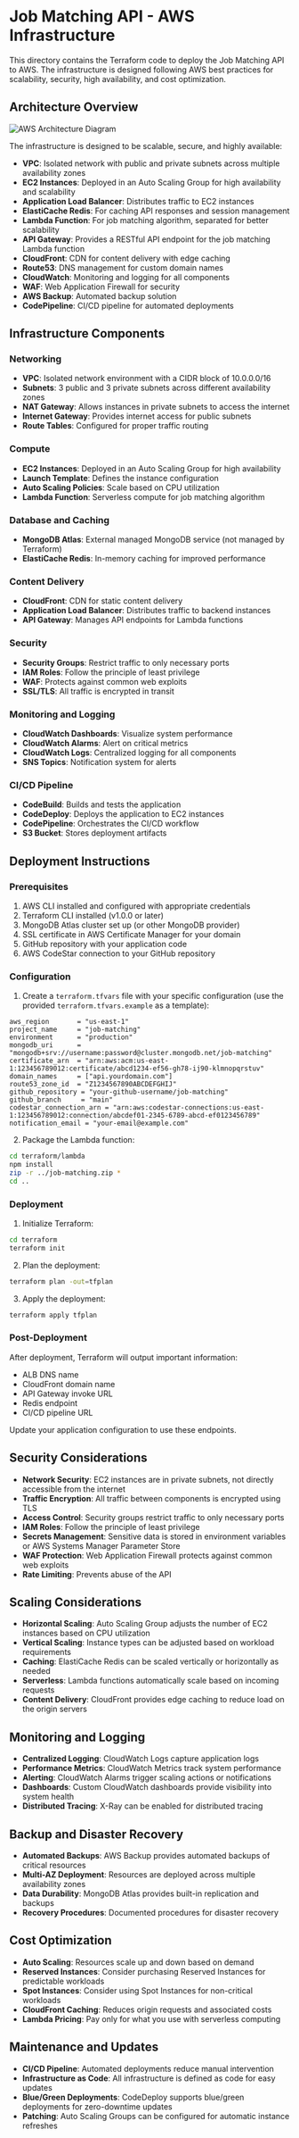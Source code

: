 # Job Matching API - AWS Infrastructure

This directory contains the Terraform code to deploy the Job Matching API to AWS. The infrastructure is designed following AWS best practices for scalability, security, high availability, and cost optimization.

## Architecture Overview

![AWS Architecture Diagram](https://via.placeholder.com/800x600.png?text=Job+Matching+API+AWS+Architecture)

The infrastructure is designed to be scalable, secure, and highly available:

- **VPC**: Isolated network with public and private subnets across multiple availability zones
- **EC2 Instances**: Deployed in an Auto Scaling Group for high availability and scalability
- **Application Load Balancer**: Distributes traffic to EC2 instances
- **ElastiCache Redis**: For caching API responses and session management
- **Lambda Function**: For job matching algorithm, separated for better scalability
- **API Gateway**: Provides a RESTful API endpoint for the job matching Lambda function
- **CloudFront**: CDN for content delivery with edge caching
- **Route53**: DNS management for custom domain names
- **CloudWatch**: Monitoring and logging for all components
- **WAF**: Web Application Firewall for security
- **AWS Backup**: Automated backup solution
- **CodePipeline**: CI/CD pipeline for automated deployments

## Infrastructure Components

### Networking

- **VPC**: Isolated network environment with a CIDR block of 10.0.0.0/16
- **Subnets**: 3 public and 3 private subnets across different availability zones
- **NAT Gateway**: Allows instances in private subnets to access the internet
- **Internet Gateway**: Provides internet access for public subnets
- **Route Tables**: Configured for proper traffic routing

### Compute

- **EC2 Instances**: Deployed in an Auto Scaling Group for high availability
- **Launch Template**: Defines the instance configuration
- **Auto Scaling Policies**: Scale based on CPU utilization
- **Lambda Function**: Serverless compute for job matching algorithm

### Database and Caching

- **MongoDB Atlas**: External managed MongoDB service (not managed by Terraform)
- **ElastiCache Redis**: In-memory caching for improved performance

### Content Delivery

- **CloudFront**: CDN for static content delivery
- **Application Load Balancer**: Distributes traffic to backend instances
- **API Gateway**: Manages API endpoints for Lambda functions

### Security

- **Security Groups**: Restrict traffic to only necessary ports
- **IAM Roles**: Follow the principle of least privilege
- **WAF**: Protects against common web exploits
- **SSL/TLS**: All traffic is encrypted in transit

### Monitoring and Logging

- **CloudWatch Dashboards**: Visualize system performance
- **CloudWatch Alarms**: Alert on critical metrics
- **CloudWatch Logs**: Centralized logging for all components
- **SNS Topics**: Notification system for alerts

### CI/CD Pipeline

- **CodeBuild**: Builds and tests the application
- **CodeDeploy**: Deploys the application to EC2 instances
- **CodePipeline**: Orchestrates the CI/CD workflow
- **S3 Bucket**: Stores deployment artifacts

## Deployment Instructions

### Prerequisites

1. AWS CLI installed and configured with appropriate credentials
2. Terraform CLI installed (v1.0.0 or later)
3. MongoDB Atlas cluster set up (or other MongoDB provider)
4. SSL certificate in AWS Certificate Manager for your domain
5. GitHub repository with your application code
6. AWS CodeStar connection to your GitHub repository

### Configuration

1. Create a `terraform.tfvars` file with your specific configuration (use the provided `terraform.tfvars.example` as a template):

```hcl
aws_region       = "us-east-1"
project_name     = "job-matching"
environment      = "production"
mongodb_uri      = "mongodb+srv://username:password@cluster.mongodb.net/job-matching"
certificate_arn  = "arn:aws:acm:us-east-1:123456789012:certificate/abcd1234-ef56-gh78-ij90-klmnopqrstuv"
domain_names     = ["api.yourdomain.com"]
route53_zone_id  = "Z1234567890ABCDEFGHIJ"
github_repository = "your-github-username/job-matching"
github_branch     = "main"
codestar_connection_arn = "arn:aws:codestar-connections:us-east-1:123456789012:connection/abcdef01-2345-6789-abcd-ef0123456789"
notification_email = "your-email@example.com"
```

2. Package the Lambda function:

```bash
cd terraform/lambda
npm install
zip -r ../job-matching.zip *
cd ..
```

### Deployment

1. Initialize Terraform:

```bash
cd terraform
terraform init
```

2. Plan the deployment:

```bash
terraform plan -out=tfplan
```

3. Apply the deployment:

```bash
terraform apply tfplan
```

### Post-Deployment

After deployment, Terraform will output important information:

- ALB DNS name
- CloudFront domain name
- API Gateway invoke URL
- Redis endpoint
- CI/CD pipeline URL

Update your application configuration to use these endpoints.

## Security Considerations

- **Network Security**: EC2 instances are in private subnets, not directly accessible from the internet
- **Traffic Encryption**: All traffic between components is encrypted using TLS
- **Access Control**: Security groups restrict traffic to only necessary ports
- **IAM Roles**: Follow the principle of least privilege
- **Secrets Management**: Sensitive data is stored in environment variables or AWS Systems Manager Parameter Store
- **WAF Protection**: Web Application Firewall protects against common web exploits
- **Rate Limiting**: Prevents abuse of the API

## Scaling Considerations

- **Horizontal Scaling**: Auto Scaling Group adjusts the number of EC2 instances based on CPU utilization
- **Vertical Scaling**: Instance types can be adjusted based on workload requirements
- **Caching**: ElastiCache Redis can be scaled vertically or horizontally as needed
- **Serverless**: Lambda functions automatically scale based on incoming requests
- **Content Delivery**: CloudFront provides edge caching to reduce load on the origin servers

## Monitoring and Logging

- **Centralized Logging**: CloudWatch Logs capture application logs
- **Performance Metrics**: CloudWatch Metrics track system performance
- **Alerting**: CloudWatch Alarms trigger scaling actions or notifications
- **Dashboards**: Custom CloudWatch dashboards provide visibility into system health
- **Distributed Tracing**: X-Ray can be enabled for distributed tracing

## Backup and Disaster Recovery

- **Automated Backups**: AWS Backup provides automated backups of critical resources
- **Multi-AZ Deployment**: Resources are deployed across multiple availability zones
- **Data Durability**: MongoDB Atlas provides built-in replication and backups
- **Recovery Procedures**: Documented procedures for disaster recovery

## Cost Optimization

- **Auto Scaling**: Resources scale up and down based on demand
- **Reserved Instances**: Consider purchasing Reserved Instances for predictable workloads
- **Spot Instances**: Consider using Spot Instances for non-critical workloads
- **CloudFront Caching**: Reduces origin requests and associated costs
- **Lambda Pricing**: Pay only for what you use with serverless computing

## Maintenance and Updates

- **CI/CD Pipeline**: Automated deployments reduce manual intervention
- **Infrastructure as Code**: All infrastructure is defined as code for easy updates
- **Blue/Green Deployments**: CodeDeploy supports blue/green deployments for zero-downtime updates
- **Patching**: Auto Scaling Groups can be configured for automatic instance refreshes
